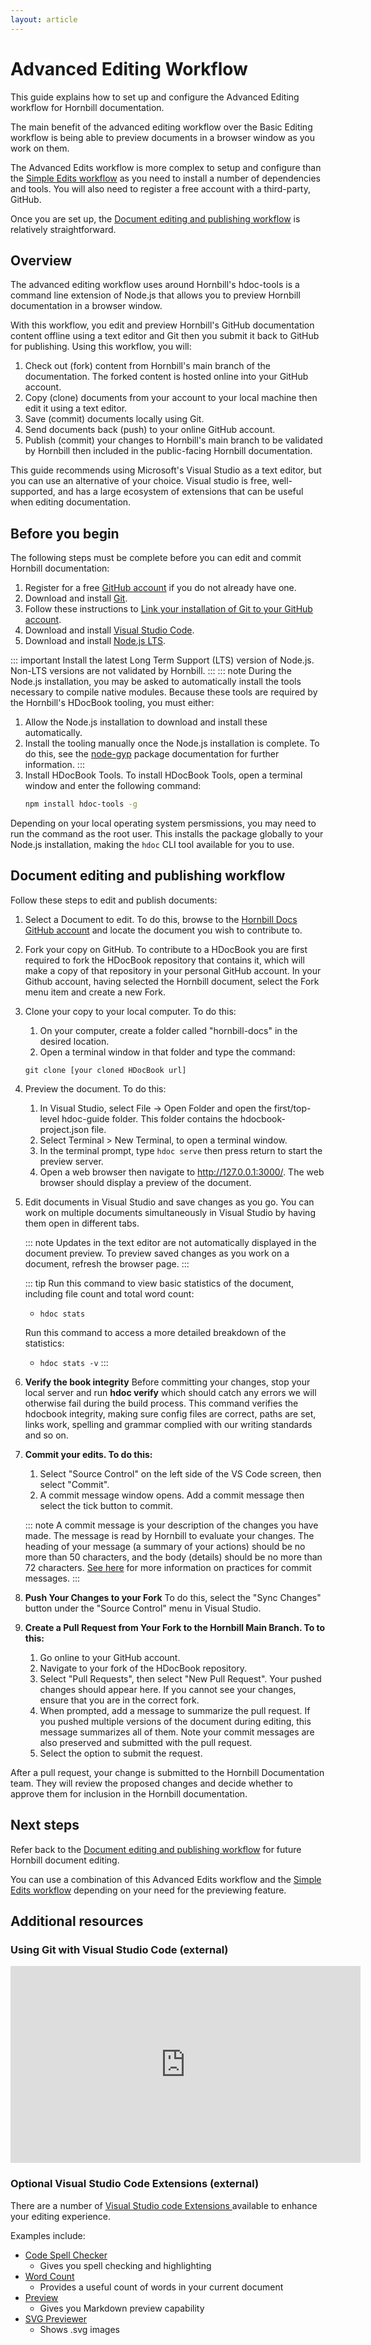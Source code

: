 ```yaml
---
layout: article
---
```

# Advanced Editing Workflow
This guide explains how to set up and configure the Advanced Editing workflow for Hornbill documentation. 

The main benefit of the advanced editing workflow over the Basic Editing workflow is being able to preview documents in a browser window as you work on them.

The Advanced Edits workflow is more complex to setup and configure than the [Simple Edits workflow](/_books/hdoc-guide/getting-started/simple-edits) as you need to install a number of dependencies and tools. You will also need to register a free account with a third-party, GitHub.

Once you are set up, the [Document editing and publishing workflow](/_books/hdoc-guide/getting-started/complex-edits) is relatively straightforward.

## Overview
The advanced editing workflow uses around Hornbill's hdoc-tools is a command line extension of Node.js that allows you to preview Hornbill documentation in a browser window.

With this workflow, you edit and preview Hornbill's GitHub documentation content offline using a text editor and Git then you submit it back to GitHub for publishing. Using this workflow, you will:

1. Check out (fork) content from Hornbill's main branch of the documentation. The forked content is hosted online into your GitHub account.
2. Copy (clone) documents from your account to your local machine then edit it using a text editor.
3. Save (commit) documents locally using Git.
4. Send documents back (push) to your online GitHub account.
5. Publish (commit) your changes to Hornbill's main branch to be validated by Hornbill then included in the public-facing Hornbill documentation. 

This guide recommends using Microsoft's Visual Studio as a text editor, but you can use an alternative of your choice. Visual studio is free, well-supported, and has a large ecosystem of extensions that can be useful when editing documentation.

## Before you begin
The following steps must be complete before you can edit and commit Hornbill documentation:
1. Register for a free [GitHub account](https://github.com/signup) if you do not already have one.
2. Download and install [Git](https://git-scm.com/book/en/v2/Getting-Started-Installing-Git). 
3. Follow these instructions to [Link your installation of Git to your GitHub account](https://docs.github.com/en/get-started/quickstart/set-up-git).
4. Download and install [Visual Studio Code](https://code.visualstudio.com/). 
5. Download and install [Node.js LTS](https://nodejs.org/en/).

  ::: important
  Install the latest Long Term Support (LTS) version of Node.js. Non-LTS versions are not validated by Hornbill.
  ::: 
  ::: note
  During the Node.js installation, you may be asked to automatically install the tools necessary to compile native modules. Because these tools are required by the Hornbill's HDocBook tooling, you must either:
   1. Allow the Node.js installation to download and install these automatically.
   2. Install the tooling manually once the Node.js installation is complete. To do this, see the [node-gyp](https://www.npmjs.com/package/node-gyp)  package documentation for further information.
   :::
6.  Install HDocBook Tools. To install HDocBook Tools, open a terminal window and enter the following command: 
    ```bash
    npm install hdoc-tools -g
    ```
   Depending on your local operating system persmissions, you may need to run the command as the root user. This installs the package globally to your Node.js installation, making the `hdoc` CLI tool available for you to use. 

## Document editing and publishing workflow
Follow these steps to edit and publish documents:

1. Select a Document to edit. To do this, browse to the [Hornbill Docs GitHub account](https://github.com/Hornbill-Docs) and locate the document you wish to contribute to. 

2. Fork your copy on GitHub. To contribute to a HDocBook you are first required to fork the HDocBook repository that contains it, which will make a copy of that repository in your personal GitHub account. In your Github account, having selected the Hornbill document, select the Fork menu item and create a new Fork.

3. Clone your copy to your local computer. To do this:
    1. On your computer, create a folder called "hornbill-docs" in the desired location.
    2. Open a terminal window in that folder and type the command:

   `git clone [your cloned HDocBook url]`

4. Preview the document. To do this:
    1. In Visual Studio, select File -> Open Folder and open the first/top-level hdoc-guide folder. This folder contains the hdocbook-project.json file. 
    2. Select Terminal > New Terminal, to open a terminal window. 
    3. In the terminal prompt, type `hdoc serve` then press return to start the preview server. 
    4. Open a web browser then navigate to http://127.0.0.1:3000/. The web browser should display a preview of the document.

5. Edit documents in Visual Studio and save changes as you go. You can work on multiple documents simultaneously in Visual Studio by having them open in different tabs. 

    ::: note
    Updates in the text editor are not automatically displayed in the document preview. To preview saved changes as you work on a document, refresh the browser page.
    :::

    ::: tip
    Run this command to view basic statistics of the document, including file count and total word count:
    - `hdoc stats`

    Run this command to access a more detailed breakdown of the statistics:
    - `hdoc stats -v`
    :::

6. __Verify the book integrity__
    Before committing your changes, stop your local server and run __hdoc verify__ which should catch any errors we will otherwise fail during the build process.  This command verifies the hdocbook integrity, making sure config files are correct, paths are set, links work, spelling and grammar complied with our writing standards and so on. 

7. __Commit your edits. To do this:__
    1. Select "Source Control" on the left side of the VS Code screen, then select "Commit". 
    2. A commit message window opens. Add a commit message then select the tick button to commit.

    ::: note
    A commit message is your description of the changes you have made. The message is read by Hornbill to evaluate your changes. The heading of your message (a summary of your actions) should be no more than 50 characters, and the body (details) should be no more than 72 characters. [See here](https://www.freecodecamp.org/news/how-to-write-better-git-commit-messages/) for more information on practices for commit messages. 
    :::

8. __Push Your Changes to your Fork__
    To do this, select the "Sync Changes" button under the "Source Control" menu in Visual Studio.

9. __Create a Pull Request from Your Fork to the Hornbill Main Branch. To to this:__
    1. Go online to your GitHub account. 
    2. Navigate to your fork of the HDocBook repository. 
    3. Select "Pull Requests", then select "New Pull Request". Your pushed changes should appear here. If you cannot see your changes, ensure that you are in the correct fork.
    4. When prompted, add a message to summarize the pull request. If you pushed multiple versions of the document during editing, this message summarizes all of them. Note your commit messages are also preserved and submitted with the pull request.
    5. Select the option to submit the request.

After a pull request, your change is submitted to the Hornbill Documentation team. They will review the proposed changes and decide whether to approve them for inclusion in the Hornbill documentation.

## Next steps

Refer back to the [Document editing and publishing workflow](/_books/hdoc-guide/getting-started/complex-edits) for future Hornbill document editing.

You can use a combination of this Advanced Edits workflow and the [Simple Edits workflow](/_books/hdoc-guide/getting-started/simple-edits) depending on your need for the previewing feature.

## Additional resources

### Using Git with Visual Studio Code (external)
<iframe width="560" height="315" src="https://www.youtube.com/embed/i_23KUAEtUM" title="Using Git with Visual Studio Code (Official Beginner Tutorial)" frameborder="0" allow="accelerometer; autoplay; clipboard-write; encrypted-media; gyroscope; picture-in-picture" allowfullscreen></iframe>


### Optional Visual Studio Code Extensions (external)

There are a number of [Visual Studio code Extensions ](https://code.visualstudio.com/learn/get-started/extensions) available to enhance your editing experience.

Examples include:

* [Code Spell Checker](https://marketplace.visualstudio.com/items?itemName=streetsidesoftware.code-spell-checker) 
  * Gives you spell checking and highlighting
* [Word Count](https://marketplace.visualstudio.com/items?itemName=ms-vscode.wordcount) 
  * Provides a useful count of words in your current document
* [Preview](https://marketplace.visualstudio.com/items?itemName=searKing.preview-vscode) 
  * Gives you Markdown preview capability
* [SVG Previewer](https://marketplace.visualstudio.com/items?itemName=vitaliymaz.vscode-svg-previewer)
  * Shows .svg images